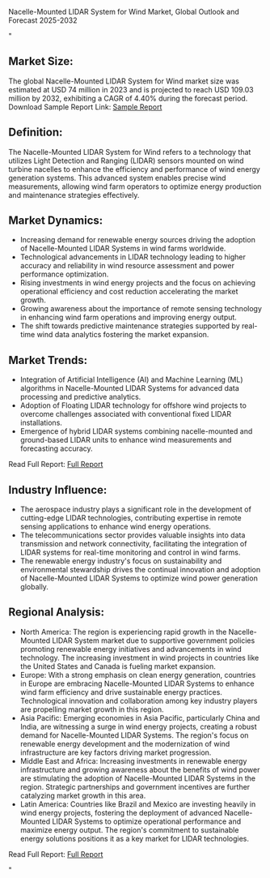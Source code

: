 Nacelle-Mounted LIDAR System for Wind Market, Global Outlook and Forecast 2025-2032


"<h2>Market Size:</h2>
<p>The global Nacelle-Mounted LIDAR System for Wind market size was estimated at USD 74 million in 2023 and is projected to reach USD 109.03 million by 2032, exhibiting a CAGR of 4.40% during the forecast period. Download Sample Report Link: <a href='https://www.statsmarketresearch.com/download-free-sample/8028366/global-nacellemounted-lidar-system-for-wind-forecast-2025-2032-160'>Sample Report</a></p> 

<h2>Definition:</h2>
<p>The Nacelle-Mounted LIDAR System for Wind refers to a technology that utilizes Light Detection and Ranging (LIDAR) sensors mounted on wind turbine nacelles to enhance the efficiency and performance of wind energy generation systems. This advanced system enables precise wind measurements, allowing wind farm operators to optimize energy production and maintenance strategies effectively.</p>

<h2>Market Dynamics:</h2>
<ul>
<li>Increasing demand for renewable energy sources driving the adoption of Nacelle-Mounted LIDAR Systems in wind farms worldwide.</li>
<li>Technological advancements in LIDAR technology leading to higher accuracy and reliability in wind resource assessment and power performance optimization.</li>
<li>Rising investments in wind energy projects and the focus on achieving operational efficiency and cost reduction accelerating the market growth.</li>
<li>Growing awareness about the importance of remote sensing technology in enhancing wind farm operations and improving energy output.</li>
<li>The shift towards predictive maintenance strategies supported by real-time wind data analytics fostering the market expansion.</li>
</ul>

<h2>Market Trends:</h2>
<ul>
<li>Integration of Artificial Intelligence (AI) and Machine Learning (ML) algorithms in Nacelle-Mounted LIDAR Systems for advanced data processing and predictive analytics.</li>
<li>Adoption of Floating LIDAR technology for offshore wind projects to overcome challenges associated with conventional fixed LIDAR installations.</li>
<li>Emergence of hybrid LIDAR systems combining nacelle-mounted and ground-based LIDAR units to enhance wind measurements and forecasting accuracy.</li>
</ul>
<p>Read Full Report: <a href='https://www.statsmarketresearch.com/global-nacellemounted-lidar-system-for-wind-forecast-2025-2032-160-8028366'>Full Report</a></p>

<h2>Industry Influence:</h2>
<ul>
<li>The aerospace industry plays a significant role in the development of cutting-edge LIDAR technologies, contributing expertise in remote sensing applications to enhance wind energy operations.</li>
<li>The telecommunications sector provides valuable insights into data transmission and network connectivity, facilitating the integration of LIDAR systems for real-time monitoring and control in wind farms.</li>
<li>The renewable energy industry's focus on sustainability and environmental stewardship drives the continual innovation and adoption of Nacelle-Mounted LIDAR Systems to optimize wind power generation globally.</li>
</ul>

<h2>Regional Analysis:</h2>
<ul>
<li>North America: The region is experiencing rapid growth in the Nacelle-Mounted LIDAR System market due to supportive government policies promoting renewable energy initiatives and advancements in wind technology. The increasing investment in wind projects in countries like the United States and Canada is fueling market expansion.</li>
<li>Europe: With a strong emphasis on clean energy generation, countries in Europe are embracing Nacelle-Mounted LIDAR Systems to enhance wind farm efficiency and drive sustainable energy practices. Technological innovation and collaboration among key industry players are propelling market growth in this region.</li>
<li>Asia Pacific: Emerging economies in Asia Pacific, particularly China and India, are witnessing a surge in wind energy projects, creating a robust demand for Nacelle-Mounted LIDAR Systems. The region's focus on renewable energy development and the modernization of wind infrastructure are key factors driving market progression.</li>
<li>Middle East and Africa: Increasing investments in renewable energy infrastructure and growing awareness about the benefits of wind power are stimulating the adoption of Nacelle-Mounted LIDAR Systems in the region. Strategic partnerships and government incentives are further catalyzing market growth in this area.</li>
<li>Latin America: Countries like Brazil and Mexico are investing heavily in wind energy projects, fostering the deployment of advanced Nacelle-Mounted LIDAR Systems to optimize operational performance and maximize energy output. The region's commitment to sustainable energy solutions positions it as a key market for LIDAR technologies.</li>
</ul>
<p>Read Full Report: <a href='https://www.statsmarketresearch.com/global-nacellemounted-lidar-system-for-wind-forecast-2025-2032-160-8028366'>Full Report</a></p>"
